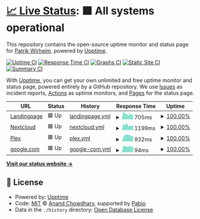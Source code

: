 # [📈 Live Status](https://qupen.github.io/wirmag-uptime): <!--live status--> **🟩 All systems operational**

This repository contains the open-source uptime monitor and status page for [Patrik Wirheim](https://qupen.github.io/wirmag-uptime), powered by [Upptime](https://github.com/upptime/upptime).

[![Uptime CI](https://github.com/qupen/wirmag-uptime/workflows/Uptime%20CI/badge.svg)](https://github.com/qupen/wirmag-uptime/actions?query=workflow%3A%22Uptime+CI%22)
[![Response Time CI](https://github.com/qupen/wirmag-uptime/workflows/Response%20Time%20CI/badge.svg)](https://github.com/qupen/wirmag-uptime/actions?query=workflow%3A%22Response+Time+CI%22)
[![Graphs CI](https://github.com/qupen/wirmag-uptime/workflows/Graphs%20CI/badge.svg)](https://github.com/qupen/wirmag-uptime/actions?query=workflow%3A%22Graphs+CI%22)
[![Static Site CI](https://github.com/qupen/wirmag-uptime/workflows/Static%20Site%20CI/badge.svg)](https://github.com/qupen/wirmag-uptime/actions?query=workflow%3A%22Static+Site+CI%22)
[![Summary CI](https://github.com/qupen/wirmag-uptime/workflows/Summary%20CI/badge.svg)](https://github.com/qupen/wirmag-uptime/actions?query=workflow%3A%22Summary+CI%22)

With [Upptime](https://upptime.js.org), you can get your own unlimited and free uptime monitor and status page, powered entirely by a GitHub repository. We use [Issues](https://github.com/qupen/wirmag-uptime/issues) as incident reports, [Actions](https://github.com/qupen/wirmag-uptime/actions) as uptime monitors, and [Pages](https://qupen.github.io/wirmag-uptime) for the status page.

<!--start: status pages-->
<!-- This summary is generated by Upptime (https://github.com/upptime/upptime) -->
<!-- Do not edit this manually, your changes will be overwritten -->
<!-- prettier-ignore -->
| URL | Status | History | Response Time | Uptime |
| --- | ------ | ------- | ------------- | ------ |
| <img alt="" src="https://icons.duckduckgo.com/ip3/wirmag.se.ico" height="13"> [Landingpage](https://wirmag.se) | 🟩 Up | [landingpage.yml](https://github.com/qupen/wirmag-uptime/commits/HEAD/history/landingpage.yml) | <details><summary><img alt="Response time graph" src="./graphs/landingpage/response-time-week.png" height="20"> 705ms</summary><br><a href="https://qupen.github.io/wirmag-uptime/history/landingpage"><img alt="Response time 725" src="https://img.shields.io/endpoint?url=https%3A%2F%2Fraw.githubusercontent.com%2Fqupen%2Fwirmag-uptime%2FHEAD%2Fapi%2Flandingpage%2Fresponse-time.json"></a><br><a href="https://qupen.github.io/wirmag-uptime/history/landingpage"><img alt="24-hour response time 657" src="https://img.shields.io/endpoint?url=https%3A%2F%2Fraw.githubusercontent.com%2Fqupen%2Fwirmag-uptime%2FHEAD%2Fapi%2Flandingpage%2Fresponse-time-day.json"></a><br><a href="https://qupen.github.io/wirmag-uptime/history/landingpage"><img alt="7-day response time 705" src="https://img.shields.io/endpoint?url=https%3A%2F%2Fraw.githubusercontent.com%2Fqupen%2Fwirmag-uptime%2FHEAD%2Fapi%2Flandingpage%2Fresponse-time-week.json"></a><br><a href="https://qupen.github.io/wirmag-uptime/history/landingpage"><img alt="30-day response time 725" src="https://img.shields.io/endpoint?url=https%3A%2F%2Fraw.githubusercontent.com%2Fqupen%2Fwirmag-uptime%2FHEAD%2Fapi%2Flandingpage%2Fresponse-time-month.json"></a><br><a href="https://qupen.github.io/wirmag-uptime/history/landingpage"><img alt="1-year response time 725" src="https://img.shields.io/endpoint?url=https%3A%2F%2Fraw.githubusercontent.com%2Fqupen%2Fwirmag-uptime%2FHEAD%2Fapi%2Flandingpage%2Fresponse-time-year.json"></a></details> | <details><summary><a href="https://qupen.github.io/wirmag-uptime/history/landingpage">100.00%</a></summary><a href="https://qupen.github.io/wirmag-uptime/history/landingpage"><img alt="All-time uptime 99.92%" src="https://img.shields.io/endpoint?url=https%3A%2F%2Fraw.githubusercontent.com%2Fqupen%2Fwirmag-uptime%2FHEAD%2Fapi%2Flandingpage%2Fuptime.json"></a><br><a href="https://qupen.github.io/wirmag-uptime/history/landingpage"><img alt="24-hour uptime 100.00%" src="https://img.shields.io/endpoint?url=https%3A%2F%2Fraw.githubusercontent.com%2Fqupen%2Fwirmag-uptime%2FHEAD%2Fapi%2Flandingpage%2Fuptime-day.json"></a><br><a href="https://qupen.github.io/wirmag-uptime/history/landingpage"><img alt="7-day uptime 100.00%" src="https://img.shields.io/endpoint?url=https%3A%2F%2Fraw.githubusercontent.com%2Fqupen%2Fwirmag-uptime%2FHEAD%2Fapi%2Flandingpage%2Fuptime-week.json"></a><br><a href="https://qupen.github.io/wirmag-uptime/history/landingpage"><img alt="30-day uptime 99.92%" src="https://img.shields.io/endpoint?url=https%3A%2F%2Fraw.githubusercontent.com%2Fqupen%2Fwirmag-uptime%2FHEAD%2Fapi%2Flandingpage%2Fuptime-month.json"></a><br><a href="https://qupen.github.io/wirmag-uptime/history/landingpage"><img alt="1-year uptime 99.92%" src="https://img.shields.io/endpoint?url=https%3A%2F%2Fraw.githubusercontent.com%2Fqupen%2Fwirmag-uptime%2FHEAD%2Fapi%2Flandingpage%2Fuptime-year.json"></a></details>
| <img alt="" src="https://icons.duckduckgo.com/ip3/cloud.wirmag.se.ico" height="13"> [Nextcloud](https://cloud.wirmag.se) | 🟩 Up | [nextcloud.yml](https://github.com/qupen/wirmag-uptime/commits/HEAD/history/nextcloud.yml) | <details><summary><img alt="Response time graph" src="./graphs/nextcloud/response-time-week.png" height="20"> 1199ms</summary><br><a href="https://qupen.github.io/wirmag-uptime/history/nextcloud"><img alt="Response time 1295" src="https://img.shields.io/endpoint?url=https%3A%2F%2Fraw.githubusercontent.com%2Fqupen%2Fwirmag-uptime%2FHEAD%2Fapi%2Fnextcloud%2Fresponse-time.json"></a><br><a href="https://qupen.github.io/wirmag-uptime/history/nextcloud"><img alt="24-hour response time 1222" src="https://img.shields.io/endpoint?url=https%3A%2F%2Fraw.githubusercontent.com%2Fqupen%2Fwirmag-uptime%2FHEAD%2Fapi%2Fnextcloud%2Fresponse-time-day.json"></a><br><a href="https://qupen.github.io/wirmag-uptime/history/nextcloud"><img alt="7-day response time 1199" src="https://img.shields.io/endpoint?url=https%3A%2F%2Fraw.githubusercontent.com%2Fqupen%2Fwirmag-uptime%2FHEAD%2Fapi%2Fnextcloud%2Fresponse-time-week.json"></a><br><a href="https://qupen.github.io/wirmag-uptime/history/nextcloud"><img alt="30-day response time 1295" src="https://img.shields.io/endpoint?url=https%3A%2F%2Fraw.githubusercontent.com%2Fqupen%2Fwirmag-uptime%2FHEAD%2Fapi%2Fnextcloud%2Fresponse-time-month.json"></a><br><a href="https://qupen.github.io/wirmag-uptime/history/nextcloud"><img alt="1-year response time 1295" src="https://img.shields.io/endpoint?url=https%3A%2F%2Fraw.githubusercontent.com%2Fqupen%2Fwirmag-uptime%2FHEAD%2Fapi%2Fnextcloud%2Fresponse-time-year.json"></a></details> | <details><summary><a href="https://qupen.github.io/wirmag-uptime/history/nextcloud">100.00%</a></summary><a href="https://qupen.github.io/wirmag-uptime/history/nextcloud"><img alt="All-time uptime 99.92%" src="https://img.shields.io/endpoint?url=https%3A%2F%2Fraw.githubusercontent.com%2Fqupen%2Fwirmag-uptime%2FHEAD%2Fapi%2Fnextcloud%2Fuptime.json"></a><br><a href="https://qupen.github.io/wirmag-uptime/history/nextcloud"><img alt="24-hour uptime 100.00%" src="https://img.shields.io/endpoint?url=https%3A%2F%2Fraw.githubusercontent.com%2Fqupen%2Fwirmag-uptime%2FHEAD%2Fapi%2Fnextcloud%2Fuptime-day.json"></a><br><a href="https://qupen.github.io/wirmag-uptime/history/nextcloud"><img alt="7-day uptime 100.00%" src="https://img.shields.io/endpoint?url=https%3A%2F%2Fraw.githubusercontent.com%2Fqupen%2Fwirmag-uptime%2FHEAD%2Fapi%2Fnextcloud%2Fuptime-week.json"></a><br><a href="https://qupen.github.io/wirmag-uptime/history/nextcloud"><img alt="30-day uptime 99.92%" src="https://img.shields.io/endpoint?url=https%3A%2F%2Fraw.githubusercontent.com%2Fqupen%2Fwirmag-uptime%2FHEAD%2Fapi%2Fnextcloud%2Fuptime-month.json"></a><br><a href="https://qupen.github.io/wirmag-uptime/history/nextcloud"><img alt="1-year uptime 99.92%" src="https://img.shields.io/endpoint?url=https%3A%2F%2Fraw.githubusercontent.com%2Fqupen%2Fwirmag-uptime%2FHEAD%2Fapi%2Fnextcloud%2Fuptime-year.json"></a></details>
| <img alt="" src="https://icons.duckduckgo.com/ip3/lel.wirmag.se.ico" height="13"> [Plex](https://lel.wirmag.se/web/index.html) | 🟩 Up | [plex.yml](https://github.com/qupen/wirmag-uptime/commits/HEAD/history/plex.yml) | <details><summary><img alt="Response time graph" src="./graphs/plex/response-time-week.png" height="20"> 932ms</summary><br><a href="https://qupen.github.io/wirmag-uptime/history/plex"><img alt="Response time 979" src="https://img.shields.io/endpoint?url=https%3A%2F%2Fraw.githubusercontent.com%2Fqupen%2Fwirmag-uptime%2FHEAD%2Fapi%2Fplex%2Fresponse-time.json"></a><br><a href="https://qupen.github.io/wirmag-uptime/history/plex"><img alt="24-hour response time 909" src="https://img.shields.io/endpoint?url=https%3A%2F%2Fraw.githubusercontent.com%2Fqupen%2Fwirmag-uptime%2FHEAD%2Fapi%2Fplex%2Fresponse-time-day.json"></a><br><a href="https://qupen.github.io/wirmag-uptime/history/plex"><img alt="7-day response time 932" src="https://img.shields.io/endpoint?url=https%3A%2F%2Fraw.githubusercontent.com%2Fqupen%2Fwirmag-uptime%2FHEAD%2Fapi%2Fplex%2Fresponse-time-week.json"></a><br><a href="https://qupen.github.io/wirmag-uptime/history/plex"><img alt="30-day response time 979" src="https://img.shields.io/endpoint?url=https%3A%2F%2Fraw.githubusercontent.com%2Fqupen%2Fwirmag-uptime%2FHEAD%2Fapi%2Fplex%2Fresponse-time-month.json"></a><br><a href="https://qupen.github.io/wirmag-uptime/history/plex"><img alt="1-year response time 979" src="https://img.shields.io/endpoint?url=https%3A%2F%2Fraw.githubusercontent.com%2Fqupen%2Fwirmag-uptime%2FHEAD%2Fapi%2Fplex%2Fresponse-time-year.json"></a></details> | <details><summary><a href="https://qupen.github.io/wirmag-uptime/history/plex">100.00%</a></summary><a href="https://qupen.github.io/wirmag-uptime/history/plex"><img alt="All-time uptime 99.79%" src="https://img.shields.io/endpoint?url=https%3A%2F%2Fraw.githubusercontent.com%2Fqupen%2Fwirmag-uptime%2FHEAD%2Fapi%2Fplex%2Fuptime.json"></a><br><a href="https://qupen.github.io/wirmag-uptime/history/plex"><img alt="24-hour uptime 100.00%" src="https://img.shields.io/endpoint?url=https%3A%2F%2Fraw.githubusercontent.com%2Fqupen%2Fwirmag-uptime%2FHEAD%2Fapi%2Fplex%2Fuptime-day.json"></a><br><a href="https://qupen.github.io/wirmag-uptime/history/plex"><img alt="7-day uptime 100.00%" src="https://img.shields.io/endpoint?url=https%3A%2F%2Fraw.githubusercontent.com%2Fqupen%2Fwirmag-uptime%2FHEAD%2Fapi%2Fplex%2Fuptime-week.json"></a><br><a href="https://qupen.github.io/wirmag-uptime/history/plex"><img alt="30-day uptime 99.79%" src="https://img.shields.io/endpoint?url=https%3A%2F%2Fraw.githubusercontent.com%2Fqupen%2Fwirmag-uptime%2FHEAD%2Fapi%2Fplex%2Fuptime-month.json"></a><br><a href="https://qupen.github.io/wirmag-uptime/history/plex"><img alt="1-year uptime 99.79%" src="https://img.shields.io/endpoint?url=https%3A%2F%2Fraw.githubusercontent.com%2Fqupen%2Fwirmag-uptime%2FHEAD%2Fapi%2Fplex%2Fuptime-year.json"></a></details>
| <img alt="" src="https://icons.duckduckgo.com/ip3/www.google.com.ico" height="13"> [google.com](https://www.google.com/) | 🟩 Up | [google-com.yml](https://github.com/qupen/wirmag-uptime/commits/HEAD/history/google-com.yml) | <details><summary><img alt="Response time graph" src="./graphs/google-com/response-time-week.png" height="20"> 94ms</summary><br><a href="https://qupen.github.io/wirmag-uptime/history/google-com"><img alt="Response time 101" src="https://img.shields.io/endpoint?url=https%3A%2F%2Fraw.githubusercontent.com%2Fqupen%2Fwirmag-uptime%2FHEAD%2Fapi%2Fgoogle-com%2Fresponse-time.json"></a><br><a href="https://qupen.github.io/wirmag-uptime/history/google-com"><img alt="24-hour response time 96" src="https://img.shields.io/endpoint?url=https%3A%2F%2Fraw.githubusercontent.com%2Fqupen%2Fwirmag-uptime%2FHEAD%2Fapi%2Fgoogle-com%2Fresponse-time-day.json"></a><br><a href="https://qupen.github.io/wirmag-uptime/history/google-com"><img alt="7-day response time 94" src="https://img.shields.io/endpoint?url=https%3A%2F%2Fraw.githubusercontent.com%2Fqupen%2Fwirmag-uptime%2FHEAD%2Fapi%2Fgoogle-com%2Fresponse-time-week.json"></a><br><a href="https://qupen.github.io/wirmag-uptime/history/google-com"><img alt="30-day response time 101" src="https://img.shields.io/endpoint?url=https%3A%2F%2Fraw.githubusercontent.com%2Fqupen%2Fwirmag-uptime%2FHEAD%2Fapi%2Fgoogle-com%2Fresponse-time-month.json"></a><br><a href="https://qupen.github.io/wirmag-uptime/history/google-com"><img alt="1-year response time 101" src="https://img.shields.io/endpoint?url=https%3A%2F%2Fraw.githubusercontent.com%2Fqupen%2Fwirmag-uptime%2FHEAD%2Fapi%2Fgoogle-com%2Fresponse-time-year.json"></a></details> | <details><summary><a href="https://qupen.github.io/wirmag-uptime/history/google-com">100.00%</a></summary><a href="https://qupen.github.io/wirmag-uptime/history/google-com"><img alt="All-time uptime 100.00%" src="https://img.shields.io/endpoint?url=https%3A%2F%2Fraw.githubusercontent.com%2Fqupen%2Fwirmag-uptime%2FHEAD%2Fapi%2Fgoogle-com%2Fuptime.json"></a><br><a href="https://qupen.github.io/wirmag-uptime/history/google-com"><img alt="24-hour uptime 100.00%" src="https://img.shields.io/endpoint?url=https%3A%2F%2Fraw.githubusercontent.com%2Fqupen%2Fwirmag-uptime%2FHEAD%2Fapi%2Fgoogle-com%2Fuptime-day.json"></a><br><a href="https://qupen.github.io/wirmag-uptime/history/google-com"><img alt="7-day uptime 100.00%" src="https://img.shields.io/endpoint?url=https%3A%2F%2Fraw.githubusercontent.com%2Fqupen%2Fwirmag-uptime%2FHEAD%2Fapi%2Fgoogle-com%2Fuptime-week.json"></a><br><a href="https://qupen.github.io/wirmag-uptime/history/google-com"><img alt="30-day uptime 100.00%" src="https://img.shields.io/endpoint?url=https%3A%2F%2Fraw.githubusercontent.com%2Fqupen%2Fwirmag-uptime%2FHEAD%2Fapi%2Fgoogle-com%2Fuptime-month.json"></a><br><a href="https://qupen.github.io/wirmag-uptime/history/google-com"><img alt="1-year uptime 100.00%" src="https://img.shields.io/endpoint?url=https%3A%2F%2Fraw.githubusercontent.com%2Fqupen%2Fwirmag-uptime%2FHEAD%2Fapi%2Fgoogle-com%2Fuptime-year.json"></a></details>

<!--end: status pages-->

[**Visit our status website →**](https://qupen.github.io/wirmag-uptime)

## 📄 License

- Powered by: [Upptime](https://github.com/upptime/upptime)
- Code: [MIT](./LICENSE) © [Anand Chowdhary](https://anandchowdhary.com), supported by [Pabio](https://pabio.com)
- Data in the `./history` directory: [Open Database License](https://opendatacommons.org/licenses/odbl/1-0/)
